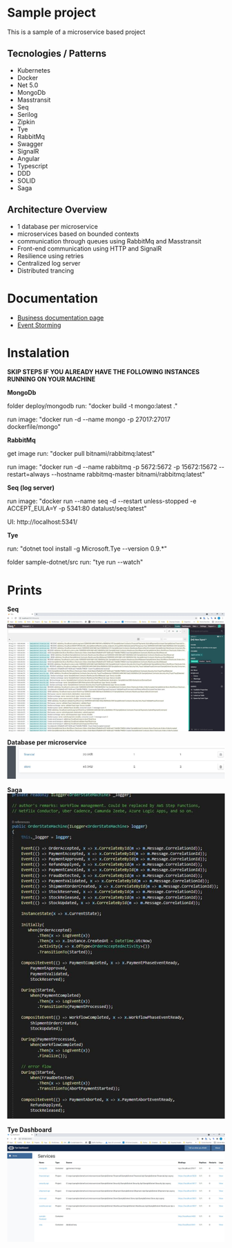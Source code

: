 
# Sample project
This is a sample of a microservice based project

## Tecnologies / Patterns
- Kubernetes
- Docker
- Net 5.0
- MongoDb
- Masstransit
- Seq
- Serilog
- Zipkin
- Tye
- RabbitMq
- Swagger
- SignalR 
- Angular
- Typescript
- DDD
- SOLID
- Saga

## Architecture Overview
- 1 database per microservice
- microservices based on bounded contexts
- communication through queues using RabbitMq and Masstransit
- Front-end communication using HTTP and SignalR
- Resilience using retries
- Centralized log server
- Distributed trancing

# Documentation
- [Business documentation page](https://github.com/ggimenes/sample-dotnet/tree/main/doc)
- [Event Storming](https://github.com/ggimenes/sample-dotnet/tree/main/doc/diagrams/event-storming)

# Instalation

**SKIP STEPS IF YOU ALREADY HAVE THE FOLLOWING INSTANCES RUNNING ON YOUR MACHINE**

**MongoDb**

folder deploy/mongodb
run:
"docker build -t mongo:latest  ."

run image:
"docker run -d --name mongo -p 27017:27017 dockerfile/mongo"


**RabbitMq**

get image
run:
"docker pull bitnami/rabbitmq:latest"

run image:
"docker run -d --name rabbitmq -p 5672:5672 -p 15672:15672 --restart=always --hostname rabbitmq-master bitnami/rabbitmq:latest"


**Seq (log server)**

run image:
"docker run --name seq -d --restart unless-stopped -e ACCEPT_EULA=Y -p 5341:80 datalust/seq:latest"

UI:
http://localhost:5341/

**Tye**

run:
"dotnet tool install -g Microsoft.Tye --version 0.9.*"

folder sample-dotnet/src
run:
"tye run --watch"

# Prints

**Seq**  
![Seq](imgs/seq.JPG?raw=true "Seq")

**Database per microservice**
![database per microservice](imgs/database-per-microservice.JPG?raw=true "Database per microservice")

**Saga**  
![masstransit-saga](imgs/masstransit-saga.JPG?raw=true "Saga")

**Tye Dashboard**  
![Tye Dashboard](imgs/tye-dashboard.JPG?raw=true "Tye Dashboard")
